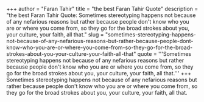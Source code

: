 +++
author = "Faran Tahir"
title = "the best Faran Tahir Quote"
description = "the best Faran Tahir Quote: Sometimes stereotyping happens not because of any nefarious reasons but rather because people don't know who you are or where you come from, so they go for the broad strokes about you, your culture, your faith, all that."
slug = "sometimes-stereotyping-happens-not-because-of-any-nefarious-reasons-but-rather-because-people-dont-know-who-you-are-or-where-you-come-from-so-they-go-for-the-broad-strokes-about-you-your-culture-your-faith-all-that"
quote = '''Sometimes stereotyping happens not because of any nefarious reasons but rather because people don't know who you are or where you come from, so they go for the broad strokes about you, your culture, your faith, all that.'''
+++
Sometimes stereotyping happens not because of any nefarious reasons but rather because people don't know who you are or where you come from, so they go for the broad strokes about you, your culture, your faith, all that.
